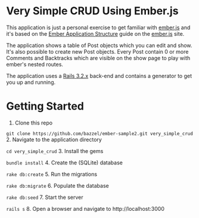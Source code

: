 # Very Simple CRUD Using Ember.js

This application is just a personal exercise to get familiar with [ember.js](http://emberjs.com/) and it's based on the [Ember Application Structure](http://emberjs.com/guides/outlets/) guide on the [ember.js](http://emberjs.com) site.

The application shows a table of Post objects which you can edit and show. It's also possible to create new Post objects.
Every Post contain 0 or more Comments and Backtracks which are visible on the show page to play with ember's nested routes.

The application uses a [Rails 3.2.x](http://rubyonrails.org/) back-end and contains a generator to get you up and running.

# Getting Started
1. Clone this repo

 `git clone https://github.com/bazzel/ember-sample2.git very_simple_crud`
2. Navigate to the application directory

 `cd very_simple_crud`
3. Install the gems

 `bundle install`
4. Create the (SQLite) database

 `rake db:create`
5. Run the migrations

 `rake db:migrate`
6. Populate the database

 `rake db:seed`
7. Start the server

 `rails s`
8. Open a browser and navigate to http://localhost:3000
